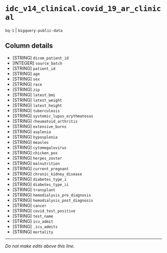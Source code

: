 # `idc_v14_clinical.covid_19_ar_clinical`
`bq-1` | `bigquery-public-data`

## Column details
* [STRING]    `dicom_patient_id`
* [INTEGER]   `source_batch`
* [STRING]    `patient_id`
* [STRING]    `age`
* [STRING]    `sex`
* [STRING]    `race`
* [STRING]    `zip`
* [STRING]    `latest_bmi`
* [STRING]    `latest_weight`
* [STRING]    `latest_height`
* [STRING]    `tuberculosis`
* [STRING]    `systemic_lupus_erythmatosus`
* [STRING]    `rheumatoid_arthritis`
* [STRING]    `extensive_burns`
* [STRING]    `asplenia`
* [STRING]    `hyposplenia`
* [STRING]    `measles`
* [STRING]    `cytomegalovirus`
* [STRING]    `chicken_pox`
* [STRING]    `herpes_zoster`
* [STRING]    `malnutrition`
* [STRING]    `current_pregnant`
* [STRING]    `chronic_kidney_disease`
* [STRING]    `diabetes_type_i`
* [STRING]    `diabetes_type_ii`
* [STRING]    `transplant`
* [STRING]    `hemodialysis_pre_diagnosis`
* [STRING]    `hemodialysis_post_diagnosis`
* [STRING]    `cancer`
* [STRING]    `covid_test_positive`
* [STRING]    `test_name`
* [STRING]    `icu_admit`
* [STRING]    `_icu_admits`
* [STRING]    `mortality`

-------------------------------------------------------------------------------
*Do not make edits above this line.*
